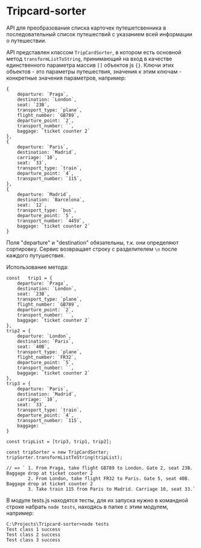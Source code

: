 # Tripcard-sorter

API для преобразования списка карточек путешетсвенника в последовательный список путешествий с указанием всей информации о путешествии.

API представлен классом `TripCardSorter`, в котором есть основной метод `transformListToString`, принимающий на вход в качестве единственного параметра массив `[]` объектов js `{}`. Ключи этих объектов - это параметры путешествия, значения к этим ключам - конкретные значения параметров, например:
```
{
    departure: `Praga`,
    destination: `London`,
    seat: `23B`,
    transport_type: `plane`,
    flight_number: `GB789`,
    departure_point: `2`,
    transport_number: ``,
    baggage: `ticket counter 2`
},
{
    departure: `Paris`,
    destination: `Madrid`,
    carriage: `10`,
    seat: `33`,
    transport_type: `train`,
    departure_point: `4`,
    transport_number: `115`,
},
{
    departure: `Madrid`,
    destination: `Barcelona`,
    seat: `12`,
    transport_type: `bus`,
    departure_point: `5`,
    transport_number: `445V`,
    baggage: `ticket counter 2`
}
   ```
Поля "departure" и "destination" обязательны, т.к. они определяют сортировку.
Сервис возвращает строку с разделителем `\n` после каждого путушествия.

Использование метода:

```
const   trip1 = {
    departure: `Praga`,
    destination: `London`,
    seat: `23B`,
    transport_type: `plane`,
    flight_number: `GB789`,
    departure_point: `2`,
    transport_number: ``,
    baggage: `ticket counter 2`
},
trip2 = {
    departure: `London`,
    destination: `Paris`,
    seat: `40B`,
    transport_type: `plane`,
    flight_number: `FR32`,
    departure_point: `5`,
    transport_number: ``,
    baggage: `ticket counter 2`
},
trip3 = {
    departure: `Paris`,
    destination: `Madrid`,
    carriage: `10`,
    seat: `33`,
    transport_type: `train`,
    departure_point: `4`,
    transport_number: `115`,
    baggage: ``
}

const tripList = [trip3, trip1, trip2];

const tripSorter = new TripCardSorter;
tripSorter.transformListToString(tripList);

// => ` 1. From Praga, take flight GB789 to London. Gate 2, seat 23B. Baggage drop at ticket counter 2
        2. From London, take flight FR32 to Paris. Gate 5, seat 40B. Baggage drop at ticket counter 2
        3. Take train 115 from Paris to Madrid. Carriage 10, seat 33.`
```
В модуле tests.js находятся тесты, для их запуска нужно в командной строке набрать `node tests`, находясь в папке с этим модулем, например:

```
C:\Projects\Tripcard-sorter>node tests
Test class 1 success
Test class 2 success
Test class 3 success
```
